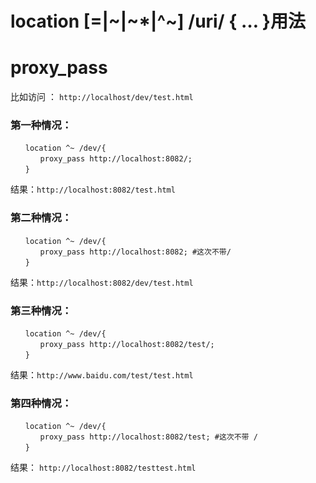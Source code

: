 # location [=|~|~*|^~] /uri/ { … }用法


# proxy_pass

比如访问 ： `http://localhost/dev/test.html`

### 第一种情况：
```
　　location ^~ /dev/{
　　　　proxy_pass http://localhost:8082/;
　　}
```
结果：`http://localhost:8082/test.html`

### 第二种情况：
```
　　location ^~ /dev/{
　　　　proxy_pass http://localhost:8082; #这次不带/
　　}
```
结果：`http://localhost:8082/dev/test.html`

### 第三种情况：
```
　　location ^~ /dev/{
　　　　proxy_pass http://localhost:8082/test/;
　　}
```
结果：`http://www.baidu.com/test/test.html`

### 第四种情况：
```
　　location ^~ /dev/{
　　　　proxy_pass http://localhost:8082/test; #这次不带 /
　　}
```
结果： `http://localhost:8082/testtest.html`